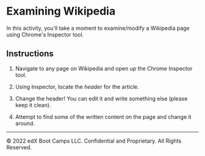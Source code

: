 # Examining Wikipedia

In this activity, you'll take a moment to examine/modify a Wikipedia page using Chrome's Inspector tool.

## Instructions

  1. Navigate to any page on Wikipedia and open up the Chrome Inspector tool.
   
  2. Using Inspector, locate the _header_ for the article.

  3. Change the header! You can edit it and write something else (please keep it clean).

  4. Attempt to find some of the written content on the page and change it around.

---

© 2022 edX Boot Camps LLC. Confidential and Proprietary. All Rights Reserved.
